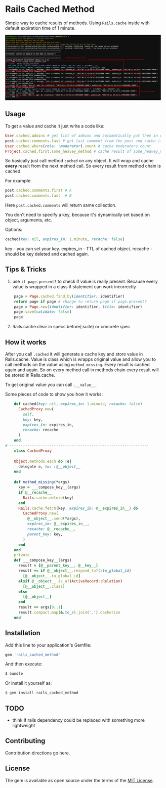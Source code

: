 # Rails Cached Method

Simple way to cache results of methods. Using `Rails.cache` inside with default expiration time of 1 minute.

![Demo](docs/rails_cached_method.png)

## Usage

To get a value and cache it just write a code like:

```ruby
User.cached.admins # get list of admins and automatically put them in cache with 1 minute TTL
post.cached.comments.last # get last comment from the post and cache it
User.cached.where(role: :moderator).count # cache moderators count
Project.cached.first.some_heavey_method # cache result of some_heavey_method for first Project (if first is Project.first)
```

So basically just call method `cached` on any object. It will wrap and cache **every** result from the next method call. So every result from method chain is cached.

For example:

```ruby
post.cached.comments.first # A
post.cached.comments.last  # B
```

Here `post.cached.comments` will return same collection.

You don't need to specify a key, because it's dynamically set based on object, arguments, etc.

Options:

```ruby
cached(key: nil, expires_in: 1.minute, recache: false)
```

key - you can set your key.
expires_in - TTL of cached object.
recache - should be key deleted and cached again.

## Tips & Tricks

1) use `if page.present?` to check if value is really present. Because every value is wrapped in a class if statement can work incorrectly
```ruby
    page = Page.cached.find_by(identifier: identifier)
    return page if page # change to return page if page.present?
    page = Page.new(identifier: identifier, title: identifier)
    page.save(validate: false)
    page
```    
    
2) Rails.cache.clear in specs before(:suite) or concrete spec


## How it works

After you call `.cached` it will generate a cache key and store value in Rails.cache. Value is class which is wrapps original value and allow you to call methods on the value using `method_missing`. Every result is cached again and again. So on every method call in methods chain every result will be stored in Rails.cache.

To get original value you can call `.__value__`.

Some pieces of code to show you how it works:

```ruby
    def cached(key: nil, expires_in: 1.minute, recache: false)
      CachedProxy.new(
        self,
        key: key,
        expires_in: expires_in,
        recache: recache
      )
    end
# ---------------------------------------------------------------
    class CachedProxy

    Object.methods.each do |e|
      delegate e, to: :@__object__
    end
    
    def method_missing(*args)
      key = ___compose_key__(args)
      if @__recache__
        Rails.cache.delete(key)
      end
      Rails.cache.fetch(key, expires_in: @__expires_in__) do
        CachedProxy.new(
          @__object__.send(*args),
          expires_in: @__expires_in__,
          recache: @__recache__,
          parent_key: key,
        )
      end
    end    
    private
    def ___compose_key__(args)
      result = [@__parent_key__, @__key__]
      result += if @__object__.respond_to?(:to_global_id)
        [@__object__.to_global_id]
      elsif @__object__.is_a?(ActiveRecord::Relation)
        [@__object__.class]
      else
        [@__object__]
      end
      result += args[0..1]
      result.compact.map(&:to_s).join('.').dasherize
    end
```    

## Installation
Add this line to your application's Gemfile:

```ruby
gem 'rails_cached_method'
```

And then execute:
```bash
$ bundle
```

Or install it yourself as:
```bash
$ gem install rails_cached_method
```

## TODO

- think if rails dependency could be replaced with something more lightweight

## Contributing
Contribution directions go here.

## License
The gem is available as open source under the terms of the [MIT License](https://opensource.org/licenses/MIT).
